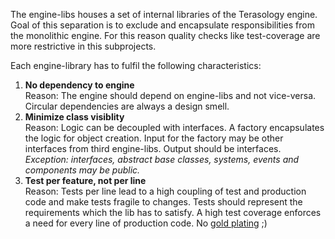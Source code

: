 The engine-libs houses a set of internal libraries of the Terasology engine.
Goal of this separation is to exclude and encapsulate responsibilities from the monolithic engine.
For this reason quality checks like test-coverage are more restrictive in this subprojects.

Each engine-library has to fulfil the following characteristics:
1. __No dependency to engine__  
Reason: The engine should depend on engine-libs and not vice-versa. 
Circular dependencies are always a design smell.
2. __Minimize class visiblity__  
Reason: Logic can be decoupled with interfaces. 
A factory encapsulates the logic for object creation. 
Input for the factory may be other interfaces from third engine-libs.
Output should be interfaces.
_Exception: interfaces, abstract base classes, systems, events and components may be public._
3. __Test per feature, not per line__  
Reason: Tests per line lead to a high coupling of test and production code and make tests fragile to changes. 
Tests should represent the requirements which the lib has to satisfy. A high test coverage enforces a need for every line of production code.
No [gold plating](https://en.wikipedia.org/wiki/Gold_plating_(software_engineering)) ;)
